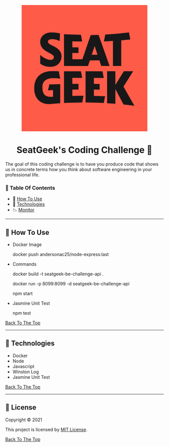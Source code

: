 <!--lint disable no-literal-urls-->

<p align="center">
  <a href="https://seatgeek.com/">
    <img
      alt="Seatgeek"
      src="https://github.com/andersonacrj/seatgeek-be-challenge/blob/main/public/images/seatgeek.png"
      width="400"
    />
  </a>
</p>
<h1 id="title" align="center">SeatGeek's Coding Challenge 👋</h1>

The goal of this coding challenge is to have you produce code that shows us in concrete terms how you think about software engineering in your professional life.

### 🔖 Table Of Contents

- 🤔 [How To Use](#how-to-use)
- 🚀 [Technologies](#technologies)
- 📉 [Monitor](#monitor)

---

<h2 id="how-to-use">🤔 How To Use</h2>

- Docker Image

  docker push andersonac25/node-express:last

- Commands

  docker build -t seatgeek-be-challenge-api .

  docker run -p 8099:8099 -d seatgeek-be-challenge-api

  npm start

- Jasmine Unit Test

  npm test

[Back To The Top](#title)

---

<h2 id="technologies">🚀 Technologies</h2>

- Docker
- Node
- Javascript
- Winston Log 
- Jasmine Unit Test

[Back To The Top](#title)

---

<h2 id="license">🔏 License</h2>

Copyright © 2021

This project is licensed by [MIT License](https://api.github.com/licenses/mit).

[Back To The Top](#title)
